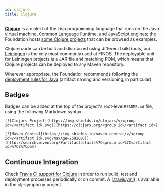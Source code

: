 ```yaml
---
id: clojure
title: Clojure
---
```


[**Clojure**](https://clojure.org/) is a dialect of the Lisp programming language that runs on the Java virtual machine, Common Language Runtime, and JavaScript engines; the Foundation hosts [some Clojure projects](https://finos.github.com/) that can be browsed as examples.

Clojure code can be built and distributed using different build tools, but [Leiningen](http://leiningen.org/) is the only most commonly used at FINOS.  The deployable unit for Leiningen projects is a JAR file and matching POM, which means that Clojure projects can be deployed to any Maven repository.

Wherever appropriate, the Foundation recommends following the [deployment rules for Java](java) (artifact naming and versioning, in particular).

## Badges
Badges can be added at the top of the project's root-level `README.md` file, using the following Markdown syntax:

```
[![Clojars Project](https://img.shields.io/clojars/v/<group id>/<artifact id>.svg)](https://clojars.org/<group id>/<artifact id>)
```

```
[![Maven Central](https://img.shields.io/maven-central/v/<group id>/<artifact id>.svg?maxAge=2592000)](http://search.maven.org/#artifactdetails%7C<group id>%7C<artifact id>%7C2%7Cpom)
```

## Continuous Integration
Check [Travis CI support for Clojure](https://docs.travis-ci.com/user/languages/clojure/) in order to run build, test and deployment processes periodically or on commit.  A ([.travis.yml](https://github.com/symphonyoss/clj-symphony/blob/master/.travis.yml)) is available in the clj-symphony project.

